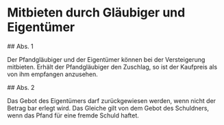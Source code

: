 # Mitbieten durch Gläubiger und Eigentümer



\#\# Abs. 1

 Der Pfandgläubiger und der Eigentümer können bei der Versteigerung mitbieten. Erhält der Pfandgläubiger den Zuschlag, so ist der Kaufpreis als von ihm empfangen anzusehen.

\#\# Abs. 2

 Das Gebot des Eigentümers darf zurückgewiesen werden, wenn nicht der Betrag bar erlegt wird. Das Gleiche gilt von dem Gebot des Schuldners, wenn das Pfand für eine fremde Schuld haftet. 

